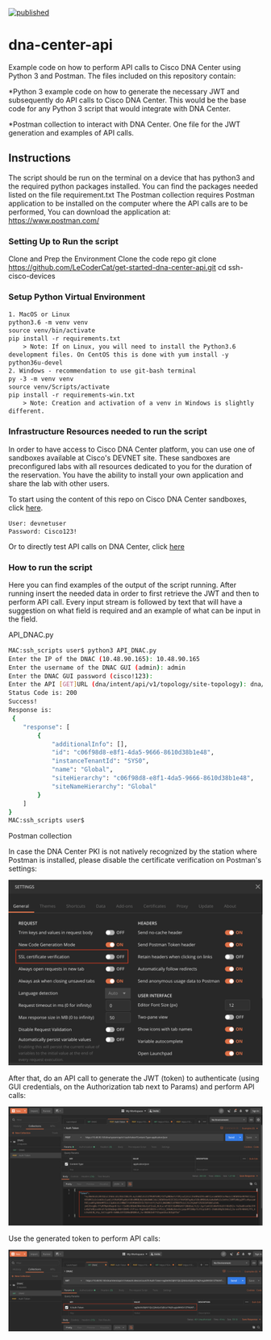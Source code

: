[![published](https://static.production.devnetcloud.com/codeexchange/assets/images/devnet-published.svg)](https://developer.cisco.com/codeexchange/github/repo/LeCoderCat/dna-center-api)

# dna-center-api
Example code on how to perform API calls to Cisco DNA Center using Python 3 and Postman.
The files included on this repository contain:

*Python 3 example code on how to generate the necessary JWT and subsequently do API calls to Cisco DNA Center. This would be the base code for any Python 3 script that would integrate with DNA Center.

*Postman collection to interact with DNA Center. One file for the JWT generation and examples of API calls.

## Instructions
The script should be run on the terminal on a device that has python3 and the required python packages installed.
You can find the packages needed listed on the file requirement.txt
The Postman collection requires Postman application to be installed on the computer where the API calls are to be performed, You can download the application at: https://www.postman.com/

### Setting Up to Run the script
Clone and Prep the Environment
    Clone the code repo
    git clone https://github.com/LeCoderCat/get-started-dna-center-api.git
    cd ssh-cisco-devices
   
### Setup Python Virtual Environment
    1. MacOS or Linux
    python3.6 -m venv venv
    source venv/bin/activate
    pip install -r requirements.txt
        > Note: If on Linux, you will need to install the Python3.6 development files. On CentOS this is done with yum install -y python36u-devel
    2. Windows - recommendation to use git-bash terminal
    py -3 -m venv venv
    source venv/Scripts/activate
    pip install -r requirements-win.txt
        > Note: Creation and activation of a venv in Windows is slightly different.
    
### Infrastructure Resources needed to run the script
    
In order to have access to Cisco DNA Center platform, you can use one of sandboxes available at Cisco's DEVNET site. These sandboxes are preconfigured labs with all resources dedicated to you for the duration of the reservation. You have the ability to install your own application and share the lab with other users.

To start using the content of this repo on Cisco DNA Center sandboxes, click [here](https://sandboxdnac.cisco.com/).

    User: devnetuser
    Password: Cisco123!

Or to directly test API calls on DNA Center, click [here](https://developer.cisco.com/docs/dna-center/api/1-3-3-x/#!intent-api-v1-3-3-x)

### How to run the script

Here you can find examples of the output of the script running. After running insert the needed data in order to first retrieve the JWT and then to perform API call. Every input stream is followed by text that will have a suggestion on what field is required and an example of what can be input in the field. 

API_DNAC.py
```bash
MAC:ssh_scripts user$ python3 API_DNAC.py
Enter the IP of the DNAC (10.48.90.165): 10.48.90.165
Enter the username of the DNAC GUI (admin): admin	
Enter the DNAC GUI password (cisco!123): 
Enter the API [GET]URL (dna/intent/api/v1/topology/site-topology): dna/intent/api/v1/site
Status Code is: 200
Success!
Response is:
 {
    "response": [
        {
            "additionalInfo": [],
            "id": "c06f98d8-e8f1-4da5-9666-8610d38b1e48",
            "instanceTenantId": "SYS0",
            "name": "Global",
            "siteHierarchy": "c06f98d8-e8f1-4da5-9666-8610d38b1e48",
            "siteNameHierarchy": "Global"
        }
    ]
}
MAC:ssh_scripts user$ 
```

Postman collection

In case the DNA Center PKI is not natively recognized by the station where Postman is installed, please disable the certificate verification on Postman's settings:

![Postman settings](/img/disable_cert_ver.png)

After that, do an API call to generate the JWT (token) to authenticate (using GUI credentials, on the Authorization tab next to Params) and perform API calls:

![Postman Token Gen](/img/token1.png)

Use the generated token to perform API calls:

![Postman API call](/img/token2.png)

